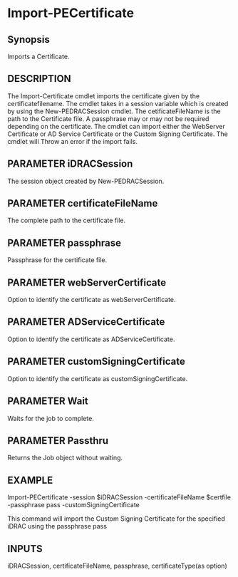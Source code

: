 # Import-PECertificate #
## Synopsis ##
   Imports a Certificate.
## DESCRIPTION ##
   The Import-Certificate cmdlet imports the certificate given by the certificatefilename.
   The cmdlet takes in a session variable which is created by using the New-PEDRACSession cmdlet.
   The cetificateFileName is the path to the Certificate file. A passphrase may or may not be required depending on the certificate.
   The cmdlet can import either the WebServer Certificate or AD Service Certificate or the Custom Signing Certificate.
   The cmdlet will Throw an error if the import fails.

## PARAMETER iDRACSession ##
The session object created by New-PEDRACSession.

## PARAMETER certificateFileName ##
The complete path to the certificate file.

## PARAMETER passphrase ##
Passphrase for the certificate file.

## PARAMETER webServerCertificate ##
Option to identify the certificate as webServerCertificate.

## PARAMETER ADServiceCertificate ##
Option to identify the certificate as ADServiceCertificate.

## PARAMETER customSigningCertificate ##
Option to identify the certificate as customSigningCertificate.

## PARAMETER Wait ##
Waits for the job to complete.

## PARAMETER Passthru ##
Returns the Job object without waiting.

## EXAMPLE ##
   Import-PECertificate -session $iDRACSession -certificateFileName $certfile -passphrase pass -customSigningCertificate 

   This command will import the Custom Signing Certificate for the specified iDRAC using the passphrase pass

## INPUTS ##
   iDRACSession, certificateFileName, passphrase, certificateType(as option)
